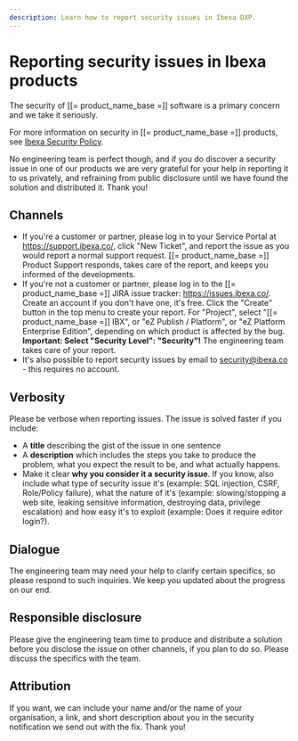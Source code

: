 ```yaml
---
description: Learn how to report security issues in Ibexa DXP.
---
```


# Reporting security issues in Ibexa products

The security of [[= product_name_base =]] software is a primary concern and we take it seriously.

For more information on security in [[= product_name_base =]] products, see [Ibexa Security Policy](https://www.ibexa.co/software-information/security).

No engineering team is perfect though, and if you do discover a security issue in one of our products we are very grateful for your help in reporting it to us privately, and refraining from public disclosure until we have found the solution and distributed it. Thank you!

## Channels

- If you're a customer or partner, please log in to your Service Portal at <https://support.ibexa.co/>, click "New Ticket", and report the issue as you would report a normal support request. [[= product_name_base =]] Product Support responds, takes care of the report, and keeps you informed of the developments.
- If you're not a customer or partner, please log in to the [[= product_name_base =]] JIRA issue tracker: <https://issues.ibexa.co/>. Create an account if you don't have one, it's free. Click the "Create" button in the top menu to create your report. For "Project", select "[[= product_name_base =]] IBX", or "eZ Publish / Platform", or "eZ Platform Enterprise Edition", depending on which product is affected by the bug. **Important: Select "Security Level": "Security"!** The engineering team takes care of your report.
- It's also possible to report security issues by email to <security@ibexa.co> - this requires no account.

## Verbosity

Please be verbose when reporting issues. The issue is solved faster if you include:

- A **title** describing the gist of the issue in one sentence
- A **description** which includes the steps you take to produce the problem, what you expect the result to be, and what actually happens.
- Make it clear **why you consider it a security issue**. If you know, also include what type of security issue it's (example: SQL injection, CSRF, Role/Policy failure), what the nature of it's (example: slowing/stopping a web site, leaking sensitive information, destroying data, privilege escalation) and how easy it's to exploit (example: Does it require editor login?).

## Dialogue

The engineering team may need your help to clarify certain specifics, so please respond to such inquiries. We keep you updated about the progress on our end.

## Responsible disclosure

Please give the engineering team time to produce and distribute a solution before you disclose the issue on other channels, if you plan to do so. Please discuss the specifics with the team.

## Attribution

If you want, we can include your name and/or the name of your organisation, a link, and short description about you in the security notification we send out with the fix. Thank you!
